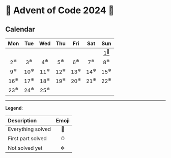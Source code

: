 # 🎄 Advent of Code 2024 🎄

## Calendar
| Mon	                            |	Tue	                            |	Wed	                            |	Thu	                            |	Fri	                            |	Sat	                            |	Sun	                            |
| :-------------------------------: | :-------------------------------: | :-------------------------------: | :-------------------------------: | :-------------------------------: | :-------------------------------: | :-------------------------------: |
|                                   |		                            |		                            |		                            |		                            |		                            | [1<sup>🌟</sup>](src/days/d1.rs)  |
|   2<sup>❄</sup>                   |	3<sup>❄</sup>                   |	4<sup>❄</sup>                  |	5<sup>❄</sup>                  |	6<sup>❄</sup>                  |	7<sup>❄</sup>                 |	8<sup>❄</sup>                     |
|	9<sup>❄</sup>                   |	10<sup>❄</sup>                  |	11<sup>❄</sup>                 |	12<sup>❄</sup>                 |	13<sup>❄</sup>                 |	14<sup>❄</sup>                |	15<sup>❄</sup>                    |
|	16<sup>❄</sup>                  |	17<sup>❄</sup>                  |	18<sup>❄</sup>                 |	19<sup>❄</sup>                 |	20<sup>❄</sup>                 |	21<sup>❄</sup>                |	22<sup>❄</sup>                    |
|	23<sup>❄</sup>                  |	24<sup>❄</sup>                  |	25<sup>❄</sup>                 |		                           |                                   |		                           |		                           |

___

**Legend**:

| Description       | Emoji |
| :---------------- | :---: |
| Everything solved |  🌟   |
| First part solved |  ⛄   |
| Not solved yet    |  ❄    |
